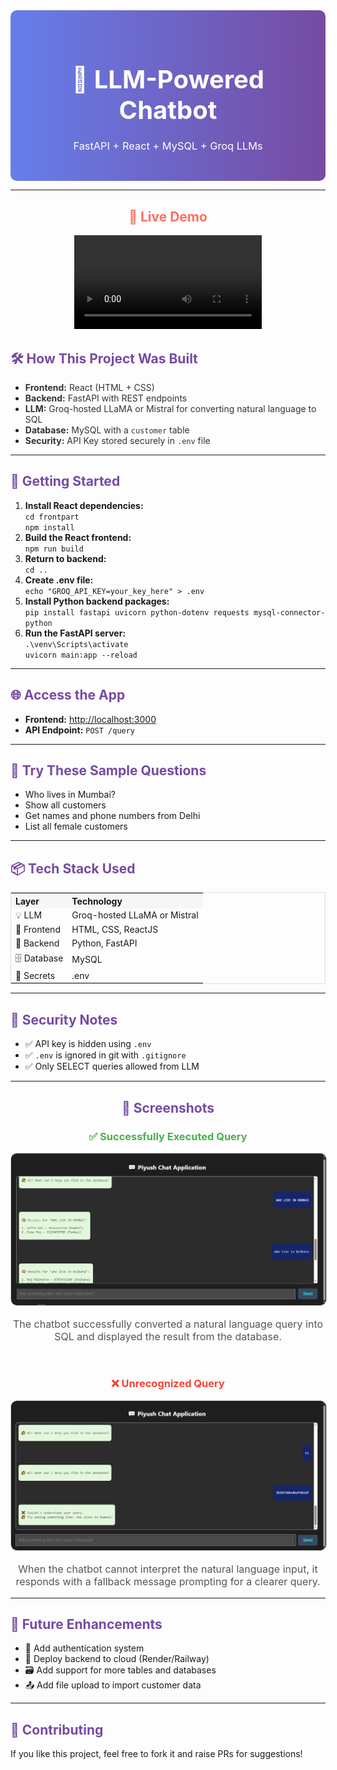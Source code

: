 <div align="center"
  style="background: linear-gradient(to right, #667eea, #764ba2); padding: 30px; border-radius: 10px; color: white;">
  <h1 style="font-size: 2.5rem; margin-bottom: 10px;">🤖 LLM-Powered Chatbot</h1>
  <h3 style="font-weight: normal;">FastAPI + React + MySQL + Groq LLMs</h3>
</div>
<hr>
<div align="center" style="margin-bottom: 20px;">
  <h2 style="color:#ff6f61;">🎥 Live Demo</h2>
<!--   https://github.com/user-attachments/assets/509f6a45-1e3c-44e2-80b7-ce2170815bf1 -->
  <video src="https://github.com/user-attachments/assets/509f6a45-1e3c-44e2-80b7-ce2170815bf1">  </video>
</div>
<h2 style="color:#764ba2;">🛠️ How This Project Was Built</h2>

<ul>
  <li><span style="color:#333;"><strong>Frontend:</strong> React (HTML + CSS)</span></li>
  <li><span style="color:#333;"><strong>Backend:</strong> FastAPI with REST endpoints</span></li>
  <li><span style="color:#333;"><strong>LLM:</strong> Groq-hosted LLaMA or Mistral for converting natural language to
      SQL</span></li>
  <li><span style="color:#333;"><strong>Database:</strong> MySQL with a <code>customer</code> table</span></li>
  <li><span style="color:#333;"><strong>Security:</strong> API Key stored securely in <code>.env</code> file</span></li>
</ul>

<hr>

<h2 style="color:#764ba2;">🚀 Getting Started</h2>

<ol>
  <li><b>Install React dependencies:</b><br><code>cd frontpart</code><br><code>npm install</code></li>
  <li><b>Build the React frontend:</b><br><code>npm run build</code></li>
  <li><b>Return to backend:</b><br><code>cd ..</code></li>
  <li><b>Create .env file:</b><br><code>echo "GROQ_API_KEY=your_key_here" > .env</code></li>
  <li><b>Install Python backend
      packages:</b><br><code>pip install fastapi uvicorn python-dotenv requests mysql-connector-python</code></li>
  <li><b>Run the FastAPI server:</b><br><code>.\venv\Scripts\activate</code><br><code>uvicorn main:app --reload</code>
  </li>
</ol>

<hr>

<h2 style="color:#764ba2;">🌐 Access the App</h2>

<ul>
  <li><b>Frontend:</b> <a href="http://localhost:3000" target="_blank">http://localhost:3000</a></li>
  <li><b>API Endpoint:</b> <code>POST /query</code></li>
</ul>

<hr>

<h2 style="color:#764ba2;">🧪 Try These Sample Questions</h2>

<ul>
  <li>Who lives in Mumbai?</li>
  <li>Show all customers</li>
  <li>Get names and phone numbers from Delhi</li>
  <li>List all female customers</li>
</ul>

<hr>

<h2 style="color:#764ba2;">📦 Tech Stack Used</h2>

<table style="width:100%; border:1px solid #ddd;">
  <tr style="background:#f6f6f6;">
    <th align="left">Layer</th>
    <th align="left">Technology</th>
  </tr>
  <tr>
    <td>💡 LLM</td>
    <td>Groq-hosted LLaMA or Mistral</td>
  </tr>
  <tr>
    <td>🎨 Frontend</td>
    <td>HTML, CSS, ReactJS</td>
  </tr>
  <tr>
    <td>🧠 Backend</td>
    <td>Python, FastAPI</td>
  </tr>
  <tr>
    <td>🗄️ Database</td>
    <td>MySQL</td>
  </tr>
  <tr>
    <td>🔐 Secrets</td>
    <td>.env</td>
  </tr>
</table>

<hr>

<h2 style="color:#764ba2;">🔐 Security Notes</h2>

<ul>
  <li>✅ API key is hidden using <code>.env</code></li>
  <li>✅ <code>.env</code> is ignored in git with <code>.gitignore</code></li>
  <li>✅ Only SELECT queries allowed from LLM</li>
</ul>

<hr>

<h2 style="color:#764ba2; text-align:center;">📸 Screenshots</h2>

<div style="text-align:center;">
  <h3 style="color:#4caf50;">✅ Successfully Executed Query</h3>
  <img src="assets/1.png" alt="Chat UI" width="600" style="border:1px solid #ccc; border-radius:10px;" />
  <p style="color:#555; font-size:16px;">The chatbot successfully converted a natural language query into SQL and
    displayed the result from the database.</p>
</div>

<br />

<div style="text-align:center;">
  <h3 style="color:#f44336;">❌ Unrecognized Query</h3>
  <img src="assets/2.png" alt="SQL Table" width="600" style="border:1px solid #ccc; border-radius:10px;" />
  <p style="color:#555; font-size:16px;">When the chatbot cannot interpret the natural language input, it responds with
    a fallback message prompting for a clearer query.</p>
</div>


<hr>

<h2 style="color:#764ba2;">📌 Future Enhancements</h2>

<ul>
  <li>🔐 Add authentication system</li>
  <li>📡 Deploy backend to cloud (Render/Railway)</li>
  <li>🗃️ Add support for more tables and databases</li>
  <li>📤 Add file upload to import customer data</li>
</ul>

<hr>

<h2 style="color:#764ba2;">🤝 Contributing</h2>
<p>If you like this project, feel free to fork it and raise PRs for suggestions!</p>

